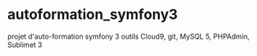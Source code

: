 # autoformation_symfony3
projet d'auto-formation symfony 3 outils Cloud9, git, MySQL 5, PHPAdmin, Sublimet 3
